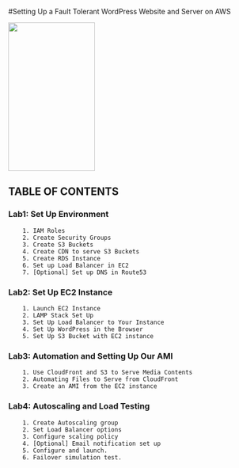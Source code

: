 #Setting Up a Fault Tolerant WordPress Website and Server on AWS  

<img src="https://s22.postimg.org/5ajsscc01/Screen_Shot_2016_11_08_at_7_3    2_36_PM.png" style="height: 300px; width: 175px;">

## TABLE OF CONTENTS 

### Lab1: Set Up Environment 

        1. IAM Roles  
        2. Create Security Groups  
        3. Create S3 Buckets  
        4. Create CDN to serve S3 Buckets  
        5. Create RDS Instance  
        6. Set up Load Balancer in EC2  
        7. [Optional] Set up DNS in Route53    

### Lab2: Set Up EC2 Instance      

        1. Launch EC2 Instance  
        2. LAMP Stack Set Up  
        3. Set Up Load Balancer to Your Instance  
        4. Set Up WordPress in the Browser  
        5. Set Up S3 Bucket with EC2 instance  

### Lab3: Automation and Setting Up Our AMI    

        1. Use CloudFront and S3 to Serve Media Contents  
        2. Automating Files to Serve from CloudFront  
        3. Create an AMI from the EC2 instance  

### Lab4: Autoscaling and Load Testing  

        1. Create Autoscaling group  
        2. Set Load Balancer options  
        3. Configure scaling policy  
        4. [Optional] Email notification set up  
        5. Configure and launch.  
        6. Failover simulation test.  


        



